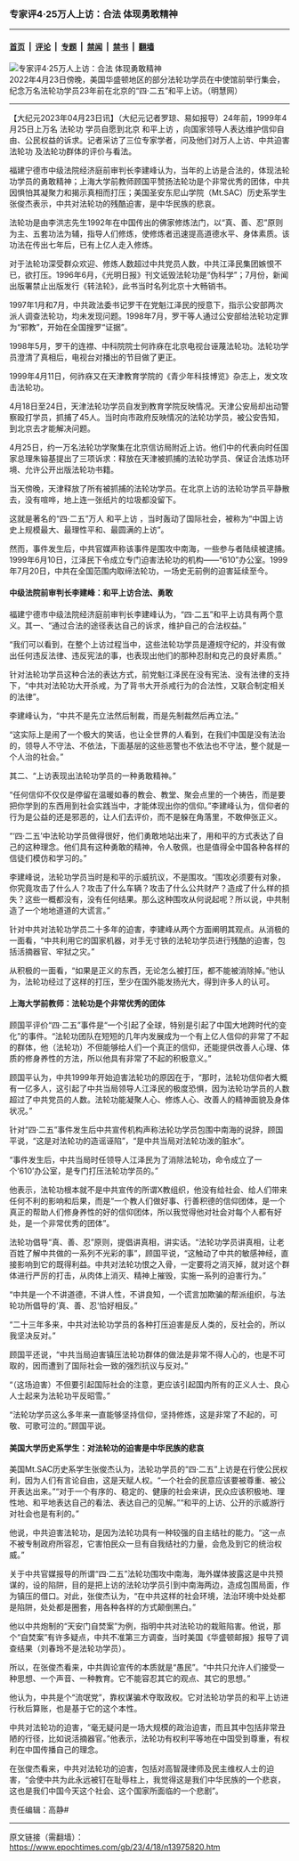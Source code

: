 ### 专家评4‧25万人上访：合法 体现勇敢精神

---

#### [首页](../../../..?n13975820) &nbsp;|&nbsp; [评论](../../../../../epoch-comment?n13975820) &nbsp;|&nbsp; [专题](../../../../../epoch-special?n13975820) &nbsp;|&nbsp; [禁闻](../../../../../epoch-news?n13975820) &nbsp;|&nbsp; [禁书](../../../../../books?n13975820) &nbsp;|&nbsp; [翻墙](https://github.com/gfw-breaker/nogfw/blob/master/README.md?n13975820)


<div><img alt="专家评4‧25万人上访：合法 体现勇敢精神" class="attachment-djy_600_400 size-djy_600_400 wp-post-image" src="https://i.epochtimes.com/assets/uploads/2021/04/id12904567-10-600x400.jpg"/>
<div class="caption">
 2022年4月23日傍晚，美国华盛顿地区的部分法轮功学员在中使馆前举行集会，纪念万名法轮功学员23年前在北京的“四‧二五”和平上访。（明慧网）
</div></div><hr/><div class="post_content" id="artbody" itemprop="articleBody">
 <!-- article content begin -->
 <p>
  【大纪元2023年04月23日讯】（大纪元记者罗琼、易如报导）24年前，1999年4月25日上万名
  <ok href="https://www.epochtimes.com/gb/tag/%E6%B3%95%E8%BD%AE%E5%8A%9F.html">
   法轮功
  </ok>
  学员自愿到北京
  <ok href="https://www.epochtimes.com/gb/tag/%E5%92%8C%E5%B9%B3%E4%B8%8A%E8%AE%BF.html">
   和平上访
  </ok>
  ，向国家领导人表达维护信仰自由、公民权益的诉求。记者采访了三位专家学者，问及他们对万人上访、中共迫害
  <ok href="https://www.epochtimes.com/gb/tag/%E6%B3%95%E8%BD%AE%E5%8A%9F.html">
   法轮功
  </ok>
  及法轮功群体的评价与看法。
 </p>
 <p>
  福建宁德市中级法院经济庭前审判长李建峰认为，当年的上访是合法的，体现法轮功学员的勇敢精神；上海大学前教师顾国平赞扬法轮功是个非常优秀的团体，中共因惧怕其凝聚力和揭示真相而打压；美国圣安东尼山学院（Mt.SAC）历史系学生张俊杰表示，中共对法轮功的残酷迫害，是中华民族的悲哀。
 </p>
 <p>
  法轮功是由李洪志先生1992年在中国传出的佛家修炼法门，以“真、善、忍”原则为主、五套功法为辅，指导人们修炼，使修炼者迅速提高道德水平、身体素质。该功法在传出七年后，已有上亿人走入修炼。
 </p>
 <p>
  对于法轮功深受群众欢迎、修炼人数超过中共党员人数，中共江泽民集团嫉恨不已，欲打压。1996年6月，《光明日报》刊文诋毁法轮功是“伪科学”；7月份，新闻出版署禁止出版发行《转法轮》，此书当时名列北京十大畅销书。
 </p>
 <p>
  1997年1月和7月，中共政法委书记罗干在党魁江泽民的授意下，指示公安部两次派人调查法轮功，均未发现问题。1998年7月，罗干等人通过公安部给法轮功定罪为“邪教”，开始在全国搜罗“证据”。
 </p>
 <p>
  1998年5月，罗干的连襟、中科院院士何祚庥在北京电视台诬蔑法轮功。法轮功学员澄清了真相后，电视台对播出的节目做了更正。
 </p>
 <p>
  1999年4月11日，何祚庥又在天津教育学院的《青少年科技博览》杂志上，发文攻击法轮功。
 </p>
 <p>
  4月18日至24日，天津法轮功学员自发到教育学院反映情况。天津公安局却出动警察殴打学员，抓捕了45人。当时向市政府反映情况的法轮功学员，被公安告知，到北京去才能解决问题。
 </p>
 <p>
  4月25日，约一万名法轮功学聚集在北京信访局附近上访。他们中的代表向时任国家总理朱镕基提出了三项诉求：释放在天津被抓捕的法轮功学员、保证合法炼功环境、允许公开出版法轮功书籍。
 </p>
 <p>
  当天傍晚，天津释放了所有被抓捕的法轮功学员。在北京上访的法轮功学员平静散去，没有喧哗，地上连一张纸片的垃圾都没留下。
 </p>
 <p>
  这就是著名的“四‧二五”万人
  <ok href="https://www.epochtimes.com/gb/tag/%E5%92%8C%E5%B9%B3%E4%B8%8A%E8%AE%BF.html">
   和平上访
  </ok>
  ，当时轰动了国际社会，被称为“中国上访史上规模最大、最理性平和、最圆满的上访”。
 </p>
 <p>
  然而，事件发生后，中共官媒声称该事件是围攻中南海，一些参与者陆续被逮捕。1999年6月10日，江泽民下令成立专门迫害法轮功的机构——“610”办公室。1999年7月20日，中共在全国范围内取缔法轮功，一场史无前例的迫害延续至今。
 </p>
 <h4>
  中级法院前审判长李建峰：和平上访合法、勇敢
 </h4>
 <p>
  福建宁德市中级法院经济庭前审判长李建峰认为，“四‧二五”和平上访具有两个意义。其一、“通过合法的途径表达自己的诉求，维护自己的合法权益。”
 </p>
 <p>
  “我们可以看到，在整个上访过程当中，这些法轮功学员是遵规守纪的，并没有做出任何违反法律、违反宪法的事，也表现出他们的那种忍耐和克己的良好素质。”
 </p>
 <p>
  针对法轮功学员这种合法的表达方式，前党魁江泽民在没有宪法、没有法律的支持下，“中共对法轮功大开杀戒，为了背书大开杀戒行为的合法性，又联合制定相关的法律”。
 </p>
 <p>
  李建峰认为，“中共不是先立法然后制裁，而是先制裁然后再立法。”
 </p>
 <p>
  “这实际上是闹了一个极大的笑话，也让全世界的人看到，在我们中国是没有法治的，领导人不守法、不依法，下面基层的这些恶警也不依法也不守法，整个就是一个人治的社会。”
 </p>
 <p>
  其二、“上访表现出法轮功学员的一种勇敢精神。”
 </p>
 <p>
  “任何信仰不仅仅是停留在温暖如春的教会、教堂、聚会点里的一个祷告，而是要把你学到的东西用到社会实践当中，才能体现出你的信仰。”李建峰认为，信仰者的行为是公益的还是邪恶的，让人们去评价，而不是躲在角落里，不敢伸张正义。
 </p>
 <p>
  “‘四‧二五’中法轮功学员做得很好，他们勇敢地站出来了，用和平的方式表达了自己的这种理念。他们具有这种勇敢的精神，令人敬佩，也是值得全中国各种各样的信徒们模仿和学习的。”
 </p>
 <p>
  李建峰说，法轮功学员当时是和平的示威抗议，不是围攻。“围攻必须要有对象，你究竟攻击了什么人？攻击了什么车辆？攻击了什么公共财产？造成了什么样的损失？这些一概都没有，没有任何结果。那么这种围攻从何说起呢？所以说，中共制造了一个地地道道的大谎言。”
 </p>
 <p>
  针对中共对法轮功学员二十多年的迫害，李建峰从两个方面阐明其观点。从消极的一面看，“中共利用它的国家机器，对手无寸铁的法轮功学员进行残酷的迫害，包括活摘器官、牢狱之灾。”
 </p>
 <p>
  从积极的一面看，“如果是正义的东西，无论怎么被打压，都不能被消除掉。”他认为，法轮功经过了这样的打压，至少在国外能发扬光大，得到许多人的认可。
 </p>
 <h4>
  上海大学前教师：法轮功是个非常优秀的团体
 </h4>
 <p>
  顾国平评价“四‧二五”事件是“一个引起了全球，特别是引起了中国大地跨时代的变化”的事件。“法轮功团队在短短的几年内发展成为一个有上亿人信仰的非常了不起的群体，他（法轮功）不但能够给人们一个真正的信仰，还能提供改善人心理、体质的修身养性的方法，所以他具有非常了不起的积极意义。”
 </p>
 <p>
  顾国平认为，中共1999年开始迫害法轮功的原因在于，“那时，法轮功信仰者大概有一亿多人，这引起了中共当局领导人江泽民的极度恐惧，因为法轮功学员的人数超过了中共党员的人数。法轮功能凝聚人心、修炼人心、改善人的精神面貌及身体状况。”
 </p>
 <p>
  针对“四‧二五”事件发生后中共宣传机构声称法轮功学员包围中南海的说辞，顾国平说，“这是对法轮功的造谣诬陷”，“是中共当局对法轮功泼的脏水”。
 </p>
 <p>
  “事件发生后，中共当局时任领导人江泽民为了消除法轮功，命令成立了一个‘610’办公室，是专门打压法轮功学员的。”
 </p>
 <p>
  他表示，法轮功根本就不是中共宣传的所谓X教组织，他没有给社会、给人们带来任何不利的影响和后果，而是“一个教人们做好事、行善积德的信仰团体，是一个真正的帮助人们修身养性的好的信仰团体，所以我觉得他对社会对每个人都有好处，是一个非常优秀的团体”。
 </p>
 <p>
  法轮功倡导“真、善、忍”原则，提倡讲真相，讲实话。“法轮功学员讲真相，让老百姓了解中共做的一系列不光彩的事”，顾国平说，“这触动了中共的敏感神经，直接影响到它的既得利益。中共对法轮功恨之入骨，一定要将之消灭掉，就对这个群体进行严厉的打击，从肉体上消灭、精神上摧毁，实施一系列的迫害行为。”
 </p>
 <p>
  “中共是一个不讲道德，不讲人性，不讲良知，一个谎言加欺骗的帮派组织，与法轮功所倡导的‘真、善、忍’恰好相反。”
 </p>
 <p>
  “二十三年多来，中共对法轮功学员的各种打压迫害是反人类的，反社会的，所以我坚决反对。”
 </p>
 <p>
  顾国平还说，“中共当局迫害镇压法轮功群体的做法是非常不得人心的，也是不可取的，因而遭到了国际社会一致的强烈抗议与反对。”
 </p>
 <p>
  “（这场迫害）不但要引起国际社会的注意，更应该引起国内所有的正义人士、良心人士起来为法轮功平反昭雪。”
 </p>
 <p>
  “法轮功学员这么多年来一直能够坚持信仰，坚持修炼，这是非常了不起的，可敬、可歌可泣的。”顾国平说。
 </p>
 <h4>
  美国大学历史系学生：对法轮功的迫害是中华民族的悲哀
 </h4>
 <p>
  美国Mt.SAC历史系学生张俊杰认为，法轮功学员的“四‧二五”上访是在行使公民权利，因为人们有言论自由，这是天赋人权。“一个社会的民意应该要被尊重、被公开表达出来。”“对于一个有序的、稳定的、健康的社会来讲，民众应该积极地、理性地、和平地表达自己的看法、表达自己的见解。”“和平的上访、公开的示威游行对社会也是有利的。”
 </p>
 <p>
  他说，中共迫害法轮功，是因为法轮功具有一种较强的自主结社的能力。“这一点不被专制政府所容忍，它害怕民众一旦有自我结社的力量，会危及到它的统治权威。”
 </p>
 <p>
  关于中共官媒报导的所谓“四‧二五”法轮功围攻中南海，海外媒体披露这是中共预谋的，设的陷阱，目的是把上访的法轮功学员引到中南海两边，造成包围局面，作为镇压的借口。对此，张俊杰认为，“在中共这样的社会环境，法治环境中处处都是陷阱，处处都是圈套，用各种各样的方式颠倒黑白。”
 </p>
 <p>
  他以中共炮制的“天安门自焚案”为例，指明中共对法轮功的栽赃陷害。他说，那个“自焚案”有许多疑点，中共不准第三方调查，当时美国《华盛顿邮报》报导了调查结果（刘春玲不是法轮功学员）。
 </p>
 <p>
  所以，在张俊杰看来，中共舆论宣传的本质就是“愚民”。“中共只允许人们接受一种思想、一个声音、一种教育。它不能容忍其它的观点、其它的思想。”
 </p>
 <p>
  他认为，中共是个“流氓党”，靠权谋骗术夺取政权。它对法轮功学员的和平上访进行秋后算账，也是基于它的这个本性。
 </p>
 <p>
  中共对法轮功的迫害，“毫无疑问是一场大规模的政治迫害，而且其中包括非常丑陋的行径，比如说活摘器官。”他表示，法轮功有权利平等地在中国受到尊重，有权利在中国传播自己的理念。
 </p>
 <p>
  在张俊杰看来，中共对法轮功的迫害，包括对高智晟律师及民主维权人士的迫害，“会使中共为此永远被钉在耻辱柱上，我觉得这是我们中华民族的一个悲哀，这也是我们中国今天这个社会、这个国家所面临的一个悲剧”。
 </p>
 <p>
  责任编辑：高静#
 </p>
 <!-- article content end -->
 <div id="below_article_ad">
 </div>
</div>


---

原文链接（需翻墙）：https://www.epochtimes.com/gb/23/4/18/n13975820.htm